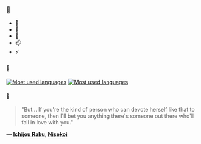 ### 👋

- 🔭
- 🌱
- 💬
- 📫
- ⚡

#### 🧏

[![Most used languages](https://github-readme-stats-aynah.vercel.app/api/top-langs/?username=aynh&theme=solarized-dark&langs_count=6&layout=compact&hide_title=true)](https://github.com/anuraghazra/github-readme-stats#gh-dark-mode-only)
[![Most used languages](https://github-readme-stats-aynah.vercel.app/api/top-langs/?username=aynh&theme=solarized-light&langs_count=6&layout=compact&hide_title=true)](https://github.com/anuraghazra/github-readme-stats#gh-light-mode-only)

#### 💬

> "But... If you're the kind of person who can devote herself like that to someone, then I'll bet you anything there's someone out there who'll fall in love with you."

&mdash; [**Ichijou Raku**](https://myanimelist.net/character.php?q=Ichijou%20Raku&cat=character), [**Nisekoi**](https://myanimelist.net/search/all?q=Nisekoi&cat=all)

